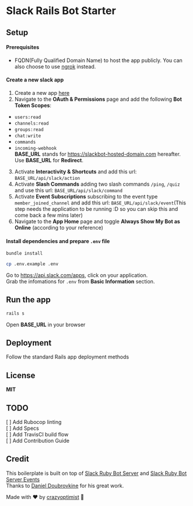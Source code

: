 # Slack Rails Bot Starter

## Setup

#### Prerequisites

- FQDN(Fully Qualified Domain Name) to host the app publicly. You can also choose to use [ngrok](https://ngrok.com/) instead.

#### Create a new slack app

1. Create a new app [here](https://api.slack.com/apps?new_app=1)
2. Navigate to the **OAuth & Permissions** page and add the following **Bot Token Scopes**:

- `users:read`
- `channels:read`
- `groups:read`
- `chat:write`
- `commands`
- `incoming-webhook`  
  **BASE_URL** stands for https://slackbot-hosted-domain.com hereafter.  
  Use **BASE_URL** for **Redirect**.

3. Activate **Interactivity & Shortcuts** and add this url: `BASE_URL/api/slack/action`
4. Activate **Slash Commands** adding two slash commands `/ping`, `/quiz` and use this url: `BASE_URL/api/slack/command`
5. Activate **Event Subscriptions** subscribing to the event type `member_joined_channel` and add this url: `BASE_URL/api/slack/event`(This step needs the application to be running :D so you can skip this and come back a few mins later)
6. Navigate to the **App Home** page and toggle **Always Show My Bot as Online** (according to your reference)

#### Install dependencies and prepare `.env` file

```bash
bundle install
```

```bash
cp .env.example .env
```

Go to https://api.slack.com/apps, click on your application.  
Grab the infomations for `.env` from **Basic Information** section.

## Run the app

```bash
rails s
```

Open **BASE_URL** in your browser

## Deployment

Follow the standard Rails app deployment methods

## License

**MIT**

## TODO

[ ] Add Rubocop linting  
[ ] Add Specs  
[ ] Add TravisCI build flow  
[ ] Add Contribution Guide

## Credit

This boilerplate is built on top of [Slack Ruby Bot Server](https://github.com/slack-ruby/slack-ruby-bot-server) and [Slack Ruby Bot Server Events](https://github.com/slack-ruby/slack-ruby-bot-server-events)  
Thanks to [Daniel Doubrovkine](https://github.com/dblock) for his great work.

Made with :heart: by [crazyoptimist](https://github.com/crazyoptimist) :dolphin:
